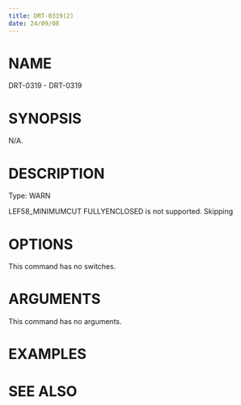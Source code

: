 ```yaml
---
title: DRT-0319(2)
date: 24/09/08
---
```


# NAME

DRT-0319 - DRT-0319

# SYNOPSIS

N/A.

# DESCRIPTION

Type: WARN

LEF58_MINIMUMCUT FULLYENCLOSED is not supported. Skipping

# OPTIONS

This command has no switches.

# ARGUMENTS

This command has no arguments.

# EXAMPLES

# SEE ALSO
